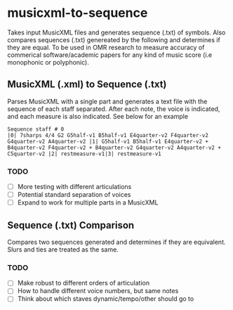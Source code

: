 # musicxml-to-sequence
Takes input MusicXML files and generates sequence (.txt) of symbols. Also compares sequences (.txt) genereated by the following and determines if they are equal. To be used in OMR research to measure accuracy of commerical software/academic papers for any kind of music score (i.e monophonic or polyphonic).

## MusicXML (.xml) to Sequence (.txt)

Parses MusicXML with a single part and generates a text file with the sequence of each staff separated. After each note, the voice is indicated, and each measure is also indicated. See below for an example  
```
Sequence staff # 0
|0| 7sharps 4/4 G2 G5half-v1 B5half-v1 E4quarter-v2 F4quarter-v2 G4quarter-v2 A4quarter-v2 |1| G5half-v1 B5half-v1 E4quarter-v2 + B4quarter-v2 F4quarter-v2 + B4quarter-v2 G4quarter-v2 A4quarter-v2 + C5quarter-v2 |2| restmeasure-v1|3| restmeasure-v1
```

### TODO
- [ ] More testing with different articulations
- [ ] Potential standard separation of voices 
- [ ] Expand to work for multiple parts in a MusicXML

## Sequence (.txt) Comparison

Compares two sequences generated and determines if they are equivalent. Slurs and ties are treated as the same.

### TODO
- [ ] Make robust to different orders of articulation
- [ ] How to handle different voice numbers, but same notes
- [ ] Think about which staves dynamic/tempo/other should go to
